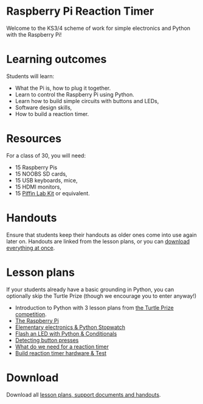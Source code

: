 # Raspberry Pi Reaction Timer

Welcome to the KS3/4 scheme of work for simple electronics and Python with the Raspberry Pi!

# Learning outcomes

Students will learn:

* What the Pi is, how to plug it together.
* Learn to control the Raspberry Pi using Python.
* Learn how to build simple circuits with buttons and LEDs,
* Software design skills,
* How to build a reaction timer.

# Resources

For a class of 30, you will need:

* 15 Raspberry Pis
* 15 NOOBS SD cards,
* 15 USB keyboards, mice,
* 15 HDMI monitors,
* 15 [Piffin Lab Kit](http://www.piffin.co.uk/collections/shophome/products/raspberry-pi-prototyping-bundle-without-raspberry-pi) or equivalent.

# Handouts

Ensure that students keep their handouts as older ones come into use again later on. Handouts are linked from the lesson plans, or you can [download everything at once](#download).

# Lesson plans

If your students already have a basic grounding in Python, you can optionally skip the Turtle Prize (though we encourage you to enter anyway!)


* Introduction to Python with 3 lesson plans from [the Turtle Prize competition](http://turtleprize.com).
* [The Raspberry Pi](lesson-1.html)
* [Elementary electronics & Python Stopwatch](lesson-2.html)
* [Flash an LED with Python & Conditionals](lesson-3.html)
* [Detecting button presses](lesson-4.html)
* [What do we need for a reaction timer](lesson-5.html)
* [Build reaction timer hardware & Test](lesson-6.html)

# Download

Download all [lesson plans, support documents and handouts](reactiontimer.zip).
